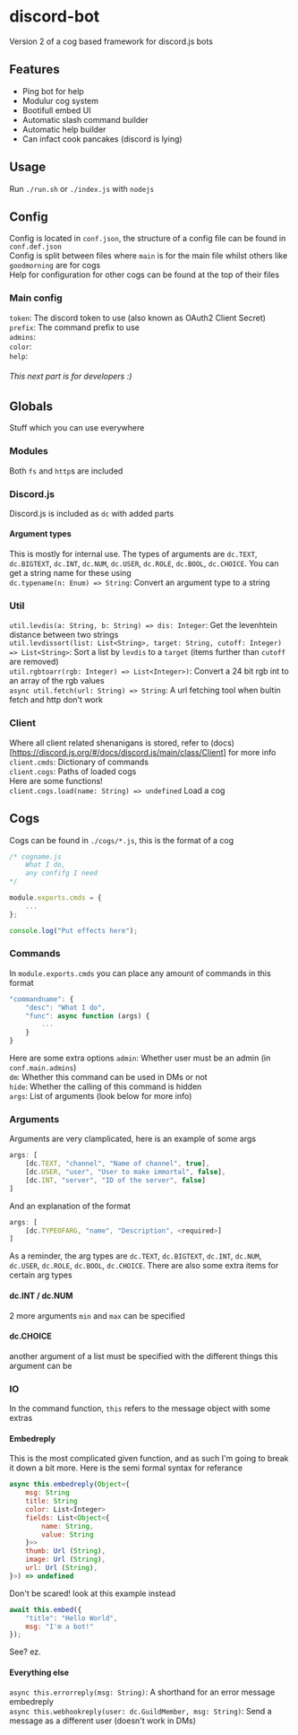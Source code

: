 # discord-bot
Version 2 of a cog based framework for discord.js bots  

## Features
* Ping bot for help
* Modulur cog system
* Bootifull embed UI
* Automatic slash command builder
* Automatic help builder
* Can infact cook pancakes (discord is lying)

## Usage
Run `./run.sh` or `./index.js` with `nodejs`

## Config
Config is located in `conf.json`, the structure of a config file can be found in `conf.def.json`  
Config is split between files where `main` is for the main file whilst others like `goodmorning` are for cogs  
Help for configuration for other cogs can be found at the top of their files  

### Main config
`token`: The discord token to use (also known as OAuth2 Client Secret) 
`prefix`: The command prefix to use  
`admins`:  
`color`:  
`help`:  

###### This next part is for developers :)

## Globals
Stuff which you can use everywhere

### Modules
Both `fs` and `http`s are included

### Discord.js
Discord.js is included as `dc` with added parts  
#### Argument types
This is mostly for internal use. The types of arguments are `dc.TEXT`, `dc.BIGTEXT`, `dc.INT`, `dc.NUM`, `dc.USER`, `dc.ROLE`, `dc.BOOL`, `dc.CHOICE`. You can get a string name for these using  
`dc.typename(n: Enum) => String`: Convert an argument type to a string

### Util
`util.levdis(a: String, b: String) => dis: Integer`: Get the levenhtein distance between two strings  
`util.levdissort(list: List<String>, target: String, cutoff: Integer) => List<String>`: Sort a list by `levdis` to a `target` (items further than `cutoff` are removed)  
`util.rgbtoarr(rgb: Integer) => List<Integer>)`: Convert a 24 bit rgb int to an array of the rgb values  
`async util.fetch(url: String) => String`: A url fetching tool when bultin fetch and http don't work  

### Client
Where all client related shenanigans is stored, refer to (docs)[https://discord.js.org/#/docs/discord.js/main/class/Client] for more info  
`client.cmds`: Dictionary of commands  
`client.cogs`: Paths of loaded cogs  
Here are some functions!  
`client.cogs.load(name: String) => undefined` Load a cog

## Cogs
Cogs can be found in `./cogs/*.js`, this is the format of a cog  
```js
/* cogname.js
	What I do,
	any confifg I need
*/

module.exports.cmds = {
	...
};

console.log("Put effects here");
```

### Commands
In `module.exports.cmds` you can place any amount of commands in this format  
```js
"commandname": {
	"desc": "What I do",
	"func": async function (args) {
		...
	}
}
```  
Here are some extra options
`admin`: Whether user must be an admin (in `conf.main.admins`)  
`dm`: Whether this command can be used in DMs or not  
`hide`: Whether the calling of this command is hidden  
`args`: List of arguments (look below for more info)

### Arguments
Arguments are very clamplicated, here is an example of some args  
```js
args: [
	[dc.TEXT, "channel", "Name of channel", true],
	[dc.USER, "user", "User to make immortal", false],
	[dc.INT, "server", "ID of the server", false]
]
```  
And an explanation of the format
```js
args: [
	[dc.TYPEOFARG, "name", "Description", <required>]
]
```
As a reminder, the arg types are `dc.TEXT`, `dc.BIGTEXT`, `dc.INT`, `dc.NUM`, `dc.USER`, `dc.ROLE`, `dc.BOOL`, `dc.CHOICE`. There are also some extra items for certain arg types  
#### dc.INT / dc.NUM
2 more arguments `min` and `max` can be specified
#### dc.CHOICE
another argument of a list must be specified with the different things this argument can be

### IO
In the command function, `this` refers to the message object with some extras
#### Embedreply
This is the most complicated given function, and as such I'm going to break it down a bit more. Here is the semi formal syntax for referance  
```js
async this.embedreply(Object<{
	msg: String
	title: String
	color: List<Integer>
	fields: List<Object<{
		name: String,
		value: String
	}>>
	thumb: Url (String),
	image: Url (String),
	url: Url (String),
}>) => undefined
```
Don't be scared! look at this example instead  
```js
await this.embed({
	"title": "Hello World",
	msg: "I'm a bot!"
});
```
See? ez.
#### Everything else
`async this.errorreply(msg: String)`: A shorthand for an error message embedreply  
`async this.webhookreply(user: dc.GuildMember, msg: String)`: Send a message as a different user (doesn't work in DMs)


